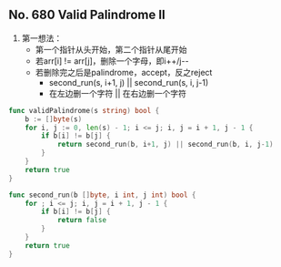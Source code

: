 ## No. 680 Valid Palindrome II
1. 第一想法：
    + 第一个指针从头开始，第二个指针从尾开始
    + 若arr[i] != arr[j]，删除一个字母，即i++/j--
    + 若删除完之后是palindrome，accept，反之reject
        + second_run(s, i+1, j) || second_run(s, i, j-1)
        + 在左边删一个字符 || 在右边删一个字符
``` GO
func validPalindrome(s string) bool {
    b := []byte(s)
    for i, j := 0, len(s) - 1; i <= j; i, j = i + 1, j - 1 {
        if b[i] != b[j] {
            return second_run(b, i+1, j) || second_run(b, i, j-1)
        }
    }
    return true
}

func second_run(b []byte, i int, j int) bool {
    for ; i <= j; i, j = i + 1, j - 1 {
        if b[i] != b[j] {
            return false
        }
    }
    return true
}
```